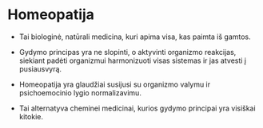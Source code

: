 # Homeopatija

- Tai biologinė, natūrali medicina, kuri apima visa, kas paimta iš gamtos.

- Gydymo principas yra ne slopinti, o aktyvinti organizmo reakcijas, siekiant padėti organizmui harmonizuoti visas sistemas ir jas atvesti į pusiausvyrą.

- Homeopatija yra glaudžiai susijusi su organizmo valymu ir psichoemocinio lygio normalizavimu.

- Tai alternatyva cheminei medicinai, kurios gydymo principai yra visiškai kitokie.